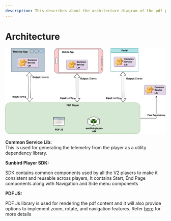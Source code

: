 ```yaml
---
description: This describes about the architecture diagram of the pdf player.
---
```


# Architecture



![](<../../../../../.gitbook/assets/Content  player Achitecture-PDF player-PDF player.drawio.png>)

**Common Service Lib:**\
This is used for generating the telemetry from the player as a utility dependency library.

**Sunbird Player SDK:**

SDK contains common components used by all the V2 players to make it consistent and reusable across players, It contains Start, End Page components along with Navigation and Side menu components



**PDF JS:**

PDF Js library is used for rendering the pdf content and it will also provide options to implement zoom, rotate, and navigation features. Refer [here](https://github.com/mozilla/pdf.js) for more details
